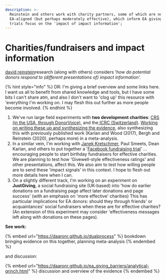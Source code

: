 ```yaml
---
description: >-
  Reinstein and others work with charity partners, some of which are not
  EA-aligned (but perhaps moderately effective), which inform EA giving. Three
  trials focus on the 'impact of impact information';
---
```


# Charities/fundraisers and impact information

[david reinstein](https://app.gitbook.com/u/WrM9GjKWCyRyoIjCKt7f0ddJwCr1 "mention")research (along with others) considers '_how do potential donors respond to (different presentations of) impact information'._

{% hint style="info" %}
DR: I'm giving a brief overview and some links here. I want us all to benefit from shared knowledge and tools, but I have some bits I can't share atm, and also I don't want to 'clog up' this resource with 'everything I'm working on. I may flesh this out further as more people become involved.
{% endhint %}

1. We've run large field experiments with **two development charities**: [CRS (in the USA, through DonorVoice)](crs-dv-overview-+.md), and the[ ICRC (Switzerland)](icrc-quick-overview-+.md). [Working on writing these up and synthesizing the evidence](https://daaronr.github.io/dualprocess/), also synthesizing this with previously published work (Karlan and Wood (2017), Bergh and Reinstein (2020), perhaps more) in a meta-analysis.
2. In a similar vein, I'm working with [Janek Kretschmer](https://app.gitbook.com/u/6WafaQakuhP8Gb7iyAbABpmQQvZ2 "mention"), Paul Smeets, Dean Karlan, and others to put together a '[Facebook fundraising trial](../fb-birthday-trial-brief.md)' ... encouraging people to start birthday fundraisers for effective charities. We are planning to test how 'Givewell-style effectiveness ratings' and other presentations, affect this. We also aim to test how willing people are to send these 'impact signals' in this context. I hope to flesh out more details here when I can.
3. On a slightly different track, I'm working on an experiment on **JustGiving**, a social fundraising site (UK-based) into 'how do earlier donations on a fundraising page affect later donations and page success' (with an emphasis on 'more effective' charities) This has particular implications for EA donors: should they through friends' or acquaintances' social fundraisers when these are for effective charities? (An extension of this experiment may consider 'effectiveness messages left along with donations on these pages).

**See work:**

{% embed url="https://daaronr.github.io/dualprocess" %}
bookdown bringing evidence on this together, planning meta-analysis
{% endembed %}

and discussion:

{% embed url="https://daaronr.github.io/ea_giving_barriers/analytical-grinch.html" %}
discussion and overview of the evidence
{% endembed %}

